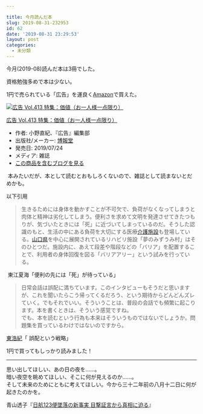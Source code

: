 ```yaml
---

title: 今月読んだ本
slug: 2019-08-31-232953
id: 62
date: '2019-08-31 23:29:53'
layout: post
categories:
  - 未分類
---
```


今月(2019-08)読んだ本は3冊でした。

資格勉強多めで本は少ない。

1円で売られている「広告」を運良く[Amazon](http://d.hatena.ne.jp/keyword/Amazon)で買えた。



[![広告 Vol.413 特集：価値（お一人様一点限り）](https://images-fe.ssl-images-amazon.com/images/I/41D%2B6XUA00L._SL160_.jpg "広告 Vol.413 特集：価値（お一人様一点限り）")](http://www.amazon.co.jp/exec/obidos/ASIN/B07VCQB8LT/peipeipe-22/)



[広告 Vol.413 特集：価値（お一人様一点限り）](http://www.amazon.co.jp/exec/obidos/ASIN/B07VCQB8LT/peipeipe-22/)

*   作者: 小野直紀、『広告』編集部
*   出版社/メーカー: [博報堂](http://d.hatena.ne.jp/keyword/%C7%EE%CA%F3%C6%B2)
*   発売日: 2019/07/24
*   メディア: 雑誌
*   [この商品を含むブログを見る](http://d.hatena.ne.jp/asin/B07VCQB8LT/peipeipe-22)







 本みたいだが、本として読むとおもしろくないので、雑誌として読まないとだめかも。

以下引用

> 生きるためには身体を動かすことが不可欠で、負荷がなくなってしまうと肉体と精神は劣化してしまう。便利さを求めて文明を発達させてきたつもりが、気づいたときには「死」に近づいてしまっているのだ。そうした認識のもと、生活の中にある負荷を大切にする医療[介護施設](http://d.hatena.ne.jp/keyword/%B2%F0%B8%EE%BB%DC%C0%DF)も登場している。[山口県](http://d.hatena.ne.jp/keyword/%BB%B3%B8%FD%B8%A9)を中心に展開されているリハビリ施設「夢のみずうみ村」はそのひとつだ。施設内に、あえて段差や階段などの「バリア」を配置することで、利用者の身体回復を図る「バリアアリー」という試みを行っている。

 東江夏海「便利の先には「死」が待っている」

> 日常会話は誤配に満ちています。このインタビューもそうだと思いますが、これを聞いたらこう帰ってくるだろう、という期待からどんどんズレていく。でもそれでいい。そういうことは、普段の会話でも頻繁に起こります。本を書くときは、そういう感覚ですね。  
> でも、本を読むという行為も本来はそういうものではないでしょうか。問題集を買っているわけではないのですから。

[東浩紀](http://d.hatena.ne.jp/keyword/%C5%EC%B9%C0%B5%AA)「 誤配という戦略」

1円で買ってもしっかり読みました！ 

* * *

思い出してほしい、あの日の夜を……。  
暗い夜空を眺めてほしい、そこに何が見えるのか……。  
そして未来のためにともに考えてほしい。今から三十二年前の八月十二日に何が起きたのかを。

青山透子『[日航123便墜落の新事実 目撃証言から真相に迫る](https://amzn.to/32gKGn7)』